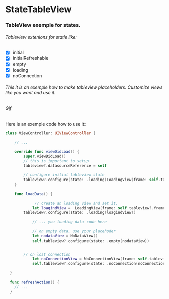 # StateTableView

### TableView exemple for states.

###### Tableview extenions for statle like:
- [x] initial
- [x] initialRefreshable
- [x] empty
- [x] loading
- [x] noConnection

###### This it is an exemple how to make tableview placeholders. Customize views like you want and use it.

###### Gif

Here is an exemple code how to use it: 
```swift
class ViewController: UIViewController {
  
  	// ...

	override func viewDidLoad() {
		super.viewDidLoad()
		// this is important to setup
		tableview?.datasourceReference = self
		
		// configure initial tableview state
		tableview?.configure(state: .loading(LoadingView(frame: self.tableview?.frame ?? CGRect.zero)))
	}
  
  	func loadData() {
  
     		 // create an loading view and set it.
     	 	let loagindView =  LoadingView(frame: self.tableview?.frame)
  		tableview?.configure(state: .loading(loagindView))
      
     	 	// ... you loading data code here
      
      		// on empty data, use your placehoder 
      		let nodataView = NoDataView()
      		self.tableview?.configure(state: .empty(nodataView))


		// on lost connection
      		let noConnectionView = NoConnectionView(frame: self.tableview?.frame ?? CGRect.zero).onTryAgain(self.refreshAction)
      		self.tableview?.configure(state: .noConnection(noConnectionView))
      
  }
  
  func refreshAction() {
    // ...
  }
 
  
  
```
